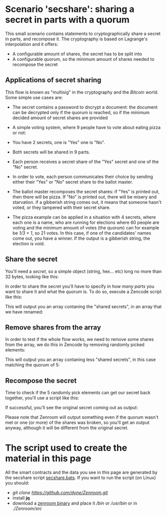 # Scenario 'secshare': sharing a secret in parts with a quorum


This small scenario contains statements to cryptographically share a secret in parts, and recompose it. The cryptography is based on Lagrange's interpolation and it offers:

 - A configurable amount of shares, the secret has to be split into
 - A configurable *quorum*, so the minimum amount of shares needed to recompose the secret
 
## Applications of secret sharing

This flow is known as "multisig" in the cryptography and the *Bitcoin* world. Some simple use cases are:
 - The secret contains a password to dncrypt a document: the document can be decrypted only if the quorum is reached, so if the minimum decided amount of secret shares are provided 
 - A simple voting system, where 9 people have to vote about eating pizza or not:
  - You have 2 secrets, one is "Yes" one is "No".
  - Both secrets will be shared in 9 parts.
  - Each person receives a secret share of the "Yes" secret and one of the "No" secret.
  - In order to vote, each person communicates their choice by sending either their "Yes" or "No" secret share to the ballot master.
  - The ballot master recomposes the secret shares: if "Yes" is printed out, then there will be pizza. If "No" is printed out, there will be misery and starvation. if a gibberish string comes out, it means that someone hasn't voted, or they tampered with their secret share.
  
 - The pizza example can be applied in a situation with 4 secrets, where each one is a name, who are running for elections where 60 people are voting and the minimum amount of votes (the quorum) can for example be *1/3 + 1*, so 21 votes. In this case, if one of the candidates' names come out, you have a winner. If the output is a gibberish string, the election is void. 


## Share the secret

You'll need a *secret*, so a simple object (string, hex... etc) long no more than 32 bytes, looking like this:

[](../_media/examples/zencode_cookbook/secshare/Secret.json ':include :type=code json')

In order to share the secret you'll have to specify in *how many parts* you want to share it and what the *quorum* is. To do so, execute a Zencode script like this:

[](../_media/examples/zencode_cookbook/secshare/createSharedSecret.zen ':include :type=code gherkin')

This will output you an array contaning the "shared secrets", in an array that we have renamed:

[](../_media/examples/zencode_cookbook/secshare/sharedSecret.json ':include :type=code json')

## Remove shares from the array

In order to test if the whole flow works, we need to remove some shares from the array, we do this in Zencode by removing randomly picked elements:

[](../_media/examples/zencode_cookbook/secshare/removeShares.zen ':include :type=code gherkin')

This will output you an array contaning less "shared secrets", in this case matching the quorum of 5:

[](../_media/examples/zencode_cookbook/secshare/sharedSecret5parts.json ':include :type=code json')


## Recompose the secret

Time to check if the 5 randomly pick elements can get our secret back together, you'll use a script like this:

[](../_media/examples/zencode_cookbook/secshare/composeSecretShares.zen ':include :type=code gherkin')

If successful, you'll see the original secret coming out as output:

[](../_media/examples/zencode_cookbook/secshare/composedSecretShares.json ':include :type=code json')

Please note that Zenroom will output something even if the quorum wasn't met or one (or more) of the shares was broken, so you'll get an output anyway, although it will be different from the original secret.




# The script used to create the material in this page

All the smart contracts and the data you see in this page are generated by the secshare script [secshare.bats](https://github.com/dyne/Zenroom/blob/master/test/zencode/secshare.bats). If you want to run the script (on Linux) you should: 
 - *git clone https://github.com/dyne/Zenroom.git*
 - install  **jq**
 - download a [zenroom binary](https://zenroom.org/#downloads) and place it */bin* or */usr/bin* or in *./Zenroom/src*
